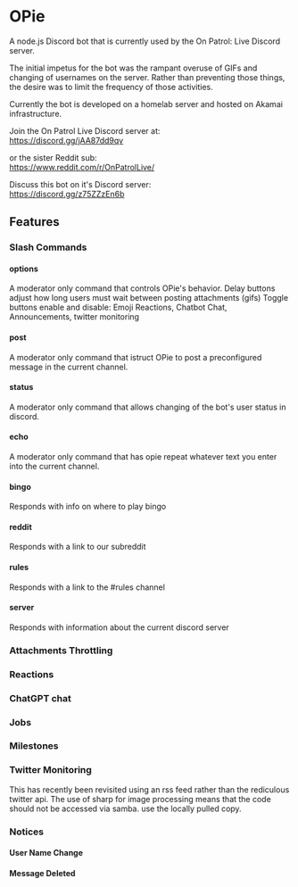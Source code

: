 # OPie

A node.js Discord bot that is currently used by the On Patrol: Live Discord server.

The initial impetus for the bot was the rampant overuse of GIFs and changing of usernames on the server.
Rather than preventing those things, the desire was to limit the frequency of those activities.

Currently the bot is developed on a homelab server and hosted on Akamai infrastructure.

Join the On Patrol Live Discord server at:<br>
https://discord.gg/jAA87dd9qv

or the sister Reddit sub:<br>
https://www.reddit.com/r/OnPatrolLive/

Discuss this bot on it's Discord server:<br>
https://discord.gg/z75ZZzEn6b

## Features
### Slash Commands
#### options
A moderator only command that controls OPie's behavior.
Delay buttons adjust how long users must wait between posting attachments (gifs)
Toggle buttons enable and disable: Emoji Reactions, Chatbot Chat, Announcements, twitter monitoring
#### post
A moderator only command that istruct OPie to post a preconfigured message in the current channel.
#### status
A moderator only command that allows changing of the bot's user status in discord.
#### echo
A moderator only command that has opie repeat whatever text you enter into the current channel.

#### bingo
Responds with info on where to play bingo
#### reddit
Responds with a link to our subreddit
#### rules
Responds with a link to the #rules channel
#### server
Responds with information about the current discord server

### Attachments Throttling
### Reactions
### ChatGPT chat
### Jobs
### Milestones
### Twitter Monitoring
This has recently been revisited using an rss feed rather than the rediculous twitter api.
The use of sharp for image processing means that the code should not be accessed via samba. use the locally pulled copy.
### Notices
#### User Name Change
#### Message Deleted
